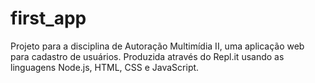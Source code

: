 # first_app
Projeto para a disciplina de Autoração Multimídia II, uma aplicação web para cadastro de usuários. Produzida através do Repl.it usando as linguagens Node.js, HTML, CSS e JavaScript.
